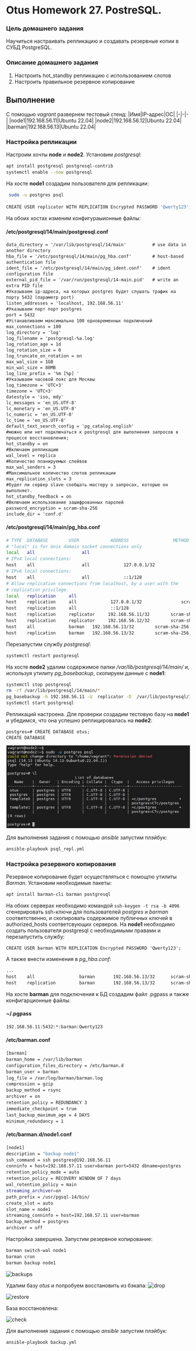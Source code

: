# Otus Homework 27. PostreSQL.
### Цель домашнего задания
Научиться настраивать репликацию и создавать резервные копии в СУБД PostgreSQL.
### Описание домашнего задания
1) Настроить hot_standby репликацию с использованием слотов
2) Настроить правильное резервное копирование

## Выполнение

С помощью _vagrant_ развернем тестовый стенд:
|Имя|IP-адрес|ОС|
|-|-|-|
|node1|192.168.56.11|Ubuntu 22.04|
|node2|192.168.56.12|Ubuntu 22.04|
|barman|192.168.56.13|Ubuntu 22.04|
### Настройка репликации
Настроим хочты **node** и **node2**. Установим _postgresql_:
```bash
apt install postgresql postgresql-contrib
systemctl enable --now postgresql
```
На хосте **node1** создадим пользователя для репликации:
```bash
 sudo -u postgres psql

CREATE USER replicator WITH REPLICATION Encrypted PASSWORD 'Qwerty123';
```
На обоих хостах изменим конфигураыионные файлы:
#### /etc/postgresql/14/main/postgresql.conf
```
data_directory = '/var/lib/postgresql/14/main'          # use data in another directory
hba_file = '/etc/postgresql/14/main/pg_hba.conf'        # host-based authentication file
ident_file = '/etc/postgresql/14/main/pg_ident.conf'    # ident configuration file
external_pid_file = '/var/run/postgresql/14-main.pid'   # write an extra PID file
#Указываем ip-адреса, на которых postgres будет слушать трафик на порту 5432 (параметр port)
listen_addresses = 'localhost, 192.168.56.11'
#Указываем порт порт postgres
port = 5432
#Устанавливаем максимально 100 одновременных подключений
max_connections = 100
log_directory = 'log'
log_filename = 'postgresql-%a.log'
log_rotation_age = 1d
log_rotation_size = 0
log_truncate_on_rotation = on
max_wal_size = 1GB
min_wal_size = 80MB
log_line_prefix = '%m [%p] '
#Указываем часовой пояс для Москвы
log_timezone = 'UTC+3'
timezone = 'UTC+3'
datestyle = 'iso, mdy'
lc_messages = 'en_US.UTF-8'
lc_monetary = 'en_US.UTF-8'
lc_numeric = 'en_US.UTF-8'
lc_time = 'en_US.UTF-8'
default_text_search_config = 'pg_catalog.english'
#можно или нет подключаться к postgresql для выполнения запросов в процессе восстановления;
hot_standby = on
#Включаем репликацию
wal_level = replica
#Количество планируемых слейвов
max_wal_senders = 3
#Максимальное количество слотов репликации
max_replication_slots = 3
#будет ли сервер slave сообщать мастеру о запросах, которые он выполняет.
hot_standby_feedback = on
#Включаем использование зашифрованных паролей
password_encryption = scram-sha-256
include_dir = 'conf.d'
```
#### /etc/postgresql/14/main/pg_hba.conf
```bash
# TYPE  DATABASE        USER            ADDRESS                 METHOD
# "local" is for Unix domain socket connections only
local   all                  all                                                peer
# IPv4 local connections:
host    all                  all             127.0.0.1/32              scram-sha-256
# IPv6 local connections:
host    all                  all             ::1/128                       scram-sha-256
# Allow replication connections from localhost, by a user with the
# replication privilege.
local   replication     all                                                peer
host    replication     all             127.0.0.1/32               scram-sha-256
host    replication     all             ::1/128                        scram-sha-256
host    replication     replicator     192.168.56.11/32        scram-sha-256
host    replication     replicator     192.168.56.12/32        scram-sha-256
host    all             barman   192.168.56.13/32        scram-sha-256
host    replication     barman   192.168.56.13/32        scram-sha-256
```
Перезапустим службу _postgresql_:
```bash
systemctl restart postgresql
```
На хосте **node2** удалим содержимое папки _/var/lib/postgresql/14/main/_ и, используя утилиту _pg_basebackup_, скопируем данные с **node1**:
```bash
systemctl stop postgresql
rm -rf /var/lib/postgresql/14/main/*
pg_basebackup -h 192.168.56.11 -U  replicator -D  /var/lib/postgresql/14/main/ -R -P
systemctl start postgresql
```
Репликаций настроена. Для проверки создадим тестовую базу на **node1** и убедимся, что она успешно реплицировалась на **node2**:
```
postgres=# CREATE DATABASE otus;
CREATE DATABASE
```

![db_list](img/db_list.jpg)  

Для выполнения задания с помощью _ansible_ запустим плэйбук:
```bash
ansible-playbook psql_repl.yml
```
### Настройка резервного копирования
Резервное копирование будет осуществляться с помощтю утилиты _Barman_. Установим необходимые пакеты:
```bash
apt install barman-cli barman postgresql
```
На обоих серверах необходимо командой `ssh-keygen -t rsa -b 4096` сгенерировать ssh-ключи для пользователей _postgres_ и _barman_ соответственно, и скопировать содержимое публичных ключей в authorized_hosts соответсвующих серверов.
На **node1** необходимо создать пользователя postgresql с необходимыми правами и перезапустить службу:
```
CREATE USER barman WITH REPLICATION Encrypted PASSWORD 'Qwerty123';
```
А также внести изменения в _pg_hba.conf_:
```bash
...
host    all                 barman       192.168.56.13/32      scram-sha-256
host    replication         barman       192.168.56.13/32      scram-sha-256
```

На хосте **barman** для подключения к БД создадим файл .pgpass и также конфигарционные файлы:
#### ~/.pgpass
```bash
192.168.56.11:5432:*:barman:Qwerty123
```
#### /etc/barman.conf
```bash
[barman]
barman_home = /var/lib/barman
configuration_files_directory = /etc/barman.d
barman_user = barman
log_file = /var/log/barman/barman.log
compression = gzip
backup_method = rsync
archiver = on
retention_policy = REDUNDANCY 3
immediate_checkpoint = true
last_backup_maximum_age = 4 DAYS
minimum_redundancy = 1
```

#### /etc/barman.d/node1.conf
```bash
[node1]
description = "backup node1"
ssh_command = ssh postgres@192.168.56.11 
conninfo = host=192.168.57.11 user=barman port=5432 dbname=postgres
retention_policy_mode = auto
retention_policy = RECOVERY WINDOW OF 7 days
wal_retention_policy = main
streaming_archiver=on
path_prefix = /usr/pgsql-14/bin/
create_slot = auto
slot_name = node1
streaming_conninfo = host=192.168.57.11 user=barman 
backup_method = postgres
archiver = off
```
Настройка завершена. Запустим резервное копирование:
```bash
barman switch-wal node1
barman cron
barman backup node1
```
![backups](backups.jpg)  

Удалим базу _otus_ и попробуем восстановить из бэкапа:
![drop](drop.jpg)  

![restore](restore.jpg)  
 
База восстановлена:  

![check](check.jpg)  

Для выполнения задания с помощью _ansible_ запустим плэйбук:
```bash
ansible-playbook backup.yml
```

